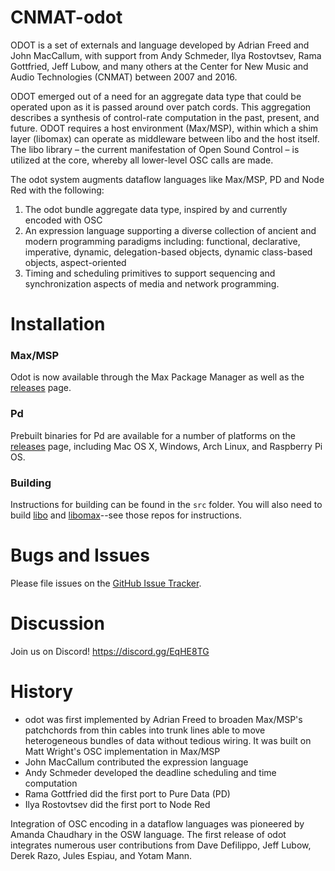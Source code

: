 # CNMAT-odot

ODOT is a set of externals and language developed by Adrian Freed and John MacCallum, with support from Andy Schmeder, Ilya Rostovtsev, Rama Gottfried, Jeff Lubow, and many others at the Center for New Music and Audio Technologies (CNMAT) between 2007 and 2016.

ODOT emerged out of a need for an aggregate data type that could be operated upon as it is passed around over patch cords.  This aggregation describes a synthesis of control-rate computation in the past, present, and future.  ODOT requires a host environment (Max/MSP), within which a shim layer (libomax) can operate as middleware between libo and the host itself.  The libo library – the current manifestation of Open Sound Control – is utilized at the core, whereby all lower-level OSC calls are made.

The odot system augments dataflow languages like Max/MSP, PD and Node Red with the following:

1. The odot bundle aggregate data type, inspired by and currently encoded with OSC
2. An expression language supporting a diverse collection of ancient and modern programming paradigms including:
functional, declarative, imperative, dynamic, delegation-based objects, dynamic class-based objects, aspect-oriented
3. Timing and scheduling primitives to support sequencing and synchronization aspects of media and network programming.

# Installation

### Max/MSP

Odot is now available through the Max Package Manager as well as the [releases](https://github.com/CNMAT/CNMAT-odot/releases) page.

### Pd

Prebuilt binaries for Pd are available for a number of platforms on the [releases](https://github.com/CNMAT/CNMAT-odot/releases) page,
including Mac OS X, Windows, Arch Linux, and Raspberry Pi OS.

### Building

Instructions for building can be found in the `src` folder. You will also need to build 
[libo](https://github.com/CNMAT/libo) and [libomax](https://github.com/CNMAT/libomax)--see those repos for instructions.

# Bugs and Issues

Please file issues on the [GitHub Issue Tracker](https://github.com/CNMAT/CNMAT-odot/issues).

# Discussion

Join us on Discord! https://discord.gg/EqHE8TG

# History

* odot was first implemented by Adrian Freed to broaden Max/MSP's patchchords from thin cables into trunk lines able to move heterogeneous bundles of data without tedious wiring. It was built on Matt Wright's OSC implementation in Max/MSP
* John MacCallum contributed the expression language
* Andy Schmeder developed the deadline scheduling and time computation
* Rama Gottfried did the first port to Pure Data (PD)
* Ilya Rostovtsev did the first port to Node Red

Integration of OSC encoding in a dataflow languages was pioneered by Amanda Chaudhary in the OSW language.
The first release of odot integrates numerous user contributions from Dave Defilippo, Jeff Lubow, Derek Razo, Jules Espiau, and Yotam Mann.
